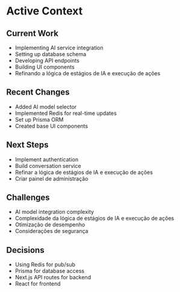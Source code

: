 # Active Context

## Current Work
- Implementing AI service integration
- Setting up database schema
- Developing API endpoints
- Building UI components
- Refinando a lógica de estágios de IA e execução de ações

## Recent Changes
- Added AI model selector
- Implemented Redis for real-time updates
- Set up Prisma ORM
- Created base UI components

## Next Steps
- Implement authentication
- Build conversation service
- Refinar a lógica de estágios de IA e execução de ações
- Criar painel de administração

## Challenges
- AI model integration complexity
- Complexidade da lógica de estágios de IA e execução de ações
- Otimização de desempenho
- Considerações de segurança

## Decisions
- Using Redis for pub/sub
- Prisma for database access
- Next.js API routes for backend
- React for frontend
